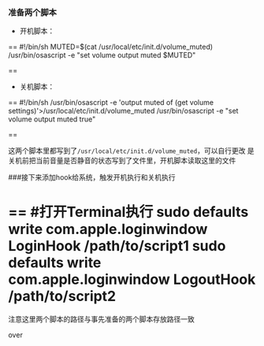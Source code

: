 ### 准备两个脚本
- 开机脚本：

==
    #!/bin/sh
    MUTED=$(cat /usr/local/etc/init.d/volume_muted)
    /usr/bin/osascript -e "set volume output muted $MUTED"

==
- 关机脚本：

==
    #!/bin/sh
    /usr/bin/osascript -e 'output muted of (get volume settings)'>/usr/local/etc/init.d/volume_muted
    /usr/bin/osascript -e "set volume output muted true"

==

这两个脚本里都写到了`/usr/local/etc/init.d/volume_muted`，可以自行更改 是关机前把当前音量是否静音的状态写到了文件里，开机脚本读取这里的文件

###接下来添加hook给系统，触发开机执行和关机执行

==
    #打开Terminal执行
    sudo defaults write com.apple.loginwindow LoginHook /path/to/script1
    sudo defaults write com.apple.loginwindow LogoutHook /path/to/script2
==

注意这里两个脚本的路径与事先准备的两个脚本存放路径一致

over
